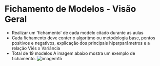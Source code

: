 # Fichamento de Modelos - Visão Geral 
 - Realizar um 'fichamento' de cada modelo citado durante as aulas
 - Cada fichamento deve conter o algoritmo ou metodologia base, pontos positivos e negativos, explicação dos principais hiperparâmetros e a relação Viés x Variância
 - Total de 19 modelos
A imagem abaixo mostra um exemplo de fichamento.
![imagem15](https://github.com/vitorccmanso/Pos-Graduacao/assets/129124026/539206fb-0f5b-4080-ab8f-98c848d822ab)
